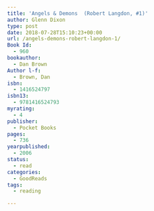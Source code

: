 ```yaml
---
title: 'Angels & Demons  (Robert Langdon, #1)'
author: Glenn Dixon
type: post
date: 2018-07-28T15:10:23+00:00
url: /angels-demons-robert-langdon-1/
Book Id:
  - 960
bookauthor:
  - Dan Brown
Author l-f:
  - Brown, Dan
isbn:
  - 1416524797
isbn13:
  - 9781416524793
myrating:
  - 4
publisher:
  - Pocket Books
pages:
  - 736
yearpublished:
  - 2006
status:
  - read
categories:
  - GoodReads
tags:
  - reading

---
```

